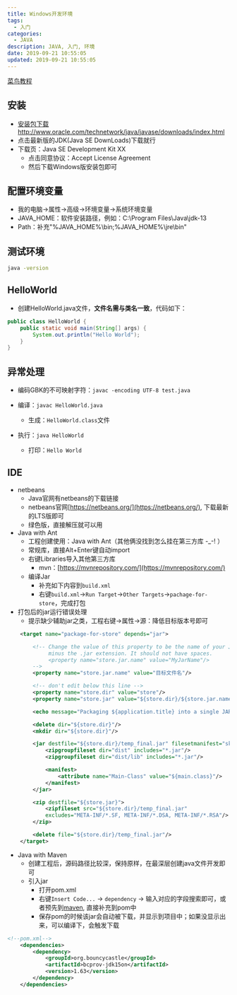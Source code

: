 ```yaml
---
title: Windows开发环境
tags: 
  - 入门
categories: 
  - JAVA
description: JAVA, 入门, 环境
date: 2019‎-09-21 ‏‎10:55:05
updated: 2019‎-09-21 ‏‎10:55:05
---
```


[菜鸟教程](https://www.runoob.com/java/java-environment-setup.html)

## 安装

+ [安装包下载](http://www.oracle.com/technetwork/java/javase/downloads/index.html)http://www.oracle.com/technetwork/java/javase/downloads/index.html
+ 点击最新版的JDK(Java SE DownLoads)下载就行
+ 下载页：Java SE Development Kit XX
  + 点击同意协议：Accept License Agreement
  + 然后下载Windows版安装包即可

## 配置环境变量

+ 我的电脑->属性->高级->环境变量->系统环境变量
+ JAVA_HOME：软件安装路径，例如：C:\Program Files\Java\jdk-13
+ Path：补充"%JAVA_HOME%\bin;%JAVA_HOME%\jre\bin"

## 测试环境

```bat
java -version
```

## HelloWorld

+ 创建HelloWorld.java文件，**文件名需与类名一致**，代码如下：

```java
public class HelloWorld {
    public static void main(String[] args) {
        System.out.println("Hello World");
    }
}
```

## 异常处理

+ 编码GBK的不可映射字符：`javac -encoding UTF-8 test.java`

+ 编译：`javac HelloWorld.java`
  + 生成：`HelloWorld.class`文件
+ 执行：`java HelloWorld`
  + 打印：`Hello World`

## IDE

+ netbeans
  + Java官网有netbeans的下载链接
  + netbeans官网[https://netbeans.org/](https://netbeans.org/), 下载最新的LTS版即可
  + 绿色版，直接解压就可以用
+ Java with Ant
  + 工程创建使用：Java with Ant（其他俩没找到怎么挂在第三方库 -_-! ）
  + 常规库，直接Alt+Enter键自动import
  + 右键Libraries导入其他第三方库
    + mvn：[https://mvnrepository.com/](https://mvnrepository.com/)
  + 编译Jar
    + 补充如下内容到`build.xml`
    + 右键`build.xml`->`Run Target`->`Other Targets`->`pachage-for-store`，完成打包
+ 打包后的jar运行错误处理
  + 提示缺少辅助jar之类，工程右键->属性->源：降低目标版本号即可

```xml
    <target name="package-for-store" depends="jar">

        <!-- Change the value of this property to be the name of your JAR,
             minus the .jar extension. It should not have spaces.
             <property name="store.jar.name" value="MyJarName"/>
        -->
        <property name="store.jar.name" value="目标文件名"/>

        <!-- don't edit below this line -->
        <property name="store.dir" value="store"/>
        <property name="store.jar" value="${store.dir}/${store.jar.name}.jar"/>

        <echo message="Packaging ${application.title} into a single JAR at ${store.jar}"/>

        <delete dir="${store.dir}"/>
        <mkdir dir="${store.dir}"/>

        <jar destfile="${store.dir}/temp_final.jar" filesetmanifest="skip">
            <zipgroupfileset dir="dist" includes="*.jar"/>
            <zipgroupfileset dir="dist/lib" includes="*.jar"/>

            <manifest>
                <attribute name="Main-Class" value="${main.class}"/>
            </manifest>
        </jar>

        <zip destfile="${store.jar}">
            <zipfileset src="${store.dir}/temp_final.jar"
            excludes="META-INF/*.SF, META-INF/*.DSA, META-INF/*.RSA"/>
        </zip>

        <delete file="${store.dir}/temp_final.jar"/>
    </target>
```

+ Java with Maven
  + 创建工程后，源码路径比较深，保持原样，在最深层创建java文件开发即可
  + 引入jar
    + 打开pom.xml
    + 右键`Insert Code...` -> `dependency` -> 输入对应的字段搜索即可，或者预先到[maven](https://mvnrepository.com/), 直接补充到pom中
    + 保存pom的时候该jar会自动被下载，并显示到项目中；如果没显示出来，可以编译下，会触发下载

```XML
<!--pom.xml-->
    <dependencies>
        <dependency>
            <groupId>org.bouncycastle</groupId>
            <artifactId>bcprov-jdk15on</artifactId>
            <version>1.63</version>
        </dependency>
    </dependencies>
```
